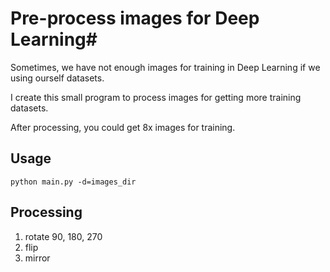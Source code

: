 # Pre-process images for Deep Learning#


Sometimes, we have not enough images for training in Deep Learning if we using ourself datasets.

I create this small program to process images for getting more training datasets.

After processing, you could get 8x images for training.


## Usage
`python main.py -d=images_dir`


## Processing

1. rotate 90, 180, 270
2. flip
3. mirror

